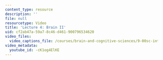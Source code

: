 ```yaml
---
content_type: resource
description: ''
file: null
resourcetype: Video
title: 'Lecture 4: Brain II'
uid: cf2ab47a-59a7-8c46-d461-900796534620
video_files:
  video_captions_file: /courses/brain-and-cognitive-sciences/9-00sc-introduction-to-psychology-fall-2011/brain-ii/lecture-4-brain-ii/-cK1og4ElKE.vtt
video_metadata:
  youtube_id: -cK1og4ElKE
---
```

